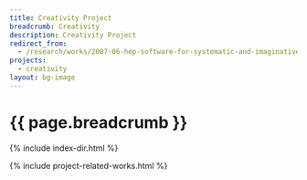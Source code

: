 ```yaml
---
title: Creativity Project
breadcrumb: Creativity
description: Creativity Project
redirect_from:
  - /research/works/2007-06-hep-software-for-systematic-and-imaginative-exploration.html
projects: 
  - creativity
layout: bg-image
---
```

# {{ page.breadcrumb }}

{% include index-dir.html %}

{% include project-related-works.html %}
